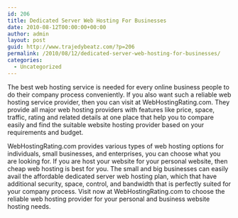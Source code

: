 ```yaml
---
id: 206
title: Dedicated Server Web Hosting For Businesses
date: 2010-08-12T00:00:00+00:00
author: admin
layout: post
guid: http://www.trajedybeatz.com/?p=206
permalink: /2010/08/12/dedicated-server-web-hosting-for-businesses/
categories:
  - Uncategorized
---
```

The best web hosting service is needed for every online business people to do their company process conveniently. If you also want such a reliable web hosting service provider, then you can visit at WebHostingRating.com. They provide all major web hosting providers with features like price, space, traffic, rating and related details at one place that help you to compare easily and find the suitable website hosting provider based on your requirements and budget.

WebHostingRating.com provides various types of web hosting options for individuals, small businesses, and enterprises, you can choose what you are looking for. If you are host your website for your personal website, then cheap web hosting is best for you. The small and big businesses can easily avail the affordable dedicated server web hosting plan, which that have additional security, space, control, and bandwidth that is perfectly suited for your company process. Visit now at WebHostingRating.com to choose the reliable web hosting provider for your personal and business website hosting needs.
